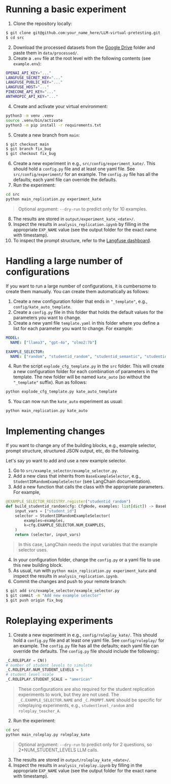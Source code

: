 # Running a basic experiment

1. Clone the repository locally:
```bash
$ git clone git@github.com:your_name_here/LLM-virtual-pretesting.git
$ cd src
```
2. Download the processed datasets from the [Google Drive](https://drive.google.com/drive/u/1/folders/1RuDHku2xI1Y3cdxk9HcpMn0BRAlDGXbo) folder and paste them in `data/processed/`.
3. Create a `.env` file at the root level with the following contents (see `example.env`):
```bash
OPENAI_API_KEY="..."
LANGFUSE_SECRET_KEY="..."
LANGFUSE_PUBLIC_KEY="..."
LANGFUSE_HOST="..."
PINECONE_API_KEY="..."
ANTHROPIC_API_KEY="..."
```
4. Create and activate your virtual environment:
```bash
python3 -m venv .venv
source .venv/bin/activate
python3 -m pip install -r requirements.txt
```
5. Create a new branch from `main`:
```bash
$ git checkout main
$ git branch fix_bug
$ git checkout fix_bug
```
6. Create a new experiment in e.g., `src/config/experiment_kate/`. This should hold a `config.py` file and at least one yaml file. See `src/config/experiment/` for an example. The `config.py` file has all the defaults; each yaml file can override the defaults.
7. Run the experiment:
```bash
cd src
python main_replication.py experiment_kate
```
> Optional argument: `--dry-run` to predict only for 10 examples.

8. The results are stored in `output/experiment_kate_<date>/`.
9. Inspect the results in `analysis_replication.ipynb` by filling in the appropriate `EXP_NAME` value (see the output folder for the exact name with timestamp).
10. To inspect the prompt structure, refer to the [Langfuse dashboard](https://cloud.langfuse.com/project/cm8n8clg300k7ad07l3pjqklk).


# Handling a large number of configurations

If you want to run a large number of configurations, it is cumbersome to create them manually. You can create them automatically as follows:
1. Create a new configuration folder that ends in `"_template"`, e.g., `config/kate_auto_template`.
2. Create a `config.py` file in this folder that holds the default values for the parameters you want to change.
3. Create a new yaml file `template.yaml` in this folder where you define a list for each parameter you want to change. For example:
```yaml
MODEL:
  NAME: ["llama3", "gpt-4o", "olmo2:7b"]

EXAMPLE_SELECTOR:
  NAME: ["random", "studentid_random", "studentid_semantic", "studentid_recency"]
```

4. Run the script `explode_cfg_template.py` in the `src` folder. This will create a new configuration folder for each combination of parameters in the template. The new folder will be named `kate_auto` (so without the `"_template"` suffix). Run as follows:
```bash
python explode_cfg_template.py kate_auto_template
```
5. You can now run the `kate_auto` experiment as usual:
```bash
python main_replication.py kate_auto
```

# Implementing changes

If you want to change any of the building blocks, e.g., example selector, prompt structure, structured JSON output, etc, do the following.

Let's say yo want to add and use a new example selector.
1. Go to `src/example_selector/example_selector.py`.
2. Add a new class that inherits from `BaseExampleSelector`, e.g., `StudentIDRandomExampleSelector` (see LangChain documentation).
3. Add a new function that calls the class with the appropriate parameters. For example,
```python
@EXAMPLE_SELECTOR_REGISTRY.register("studentid_random")
def build_studentid_random(cfg: CfgNode, examples: list[dict]) -> BaseExampleSelector:
    input_vars = ["student_id"]
    selector = StudentIDRandomExampleSelector(
        examples=examples,
        k=cfg.EXAMPLE_SELECTOR.NUM_EXAMPLES,
    )
    return (selector, input_vars)
```
> In this case, LangChain needs the input variables that the example selector uses.

4. In your configuration folder, change the `config.py` or a yaml file to use this new building block.
5. As usual, run with `python main_replication.py experiment_kate` and inspect the results in `analysis_replication.ipynb`.
6. Commit the changes and push to your remote branch:
```bash
$ git add src/example_selector/example_selector.py
$ git commit -m "Add new example selector"
$ git push origin fix_bug
```

# Roleplaying experiments

1. Create a new experiment in e.g., `config/roleplay_kate/`. This should hold a `config.py` file and at least one yaml file. See `config/roleplay/` for an example. The `config.py` file has all the defaults; each yaml file can override the defaults. The `config.py` file should include the following::
```python
_C.ROLEPLAY = CN()
# number of student levels to simulate
_C.ROLEPLAY.NUM_STUDENT_LEVELS = 5
# student level scale
_C.ROLEPLAY.STUDENT_SCALE = "american"
```
> These configurations are also required for the student replication experiments to work, but they are not used.
The `_C.EXAMPLE_SELECTOR.NAME` and `_C.PROMPT.NAME` should be specific for roleplaying experiments, e.g., `studentlevel_random` and `roleplay_teacher_A`.

2. Run the experiment:
```bash
cd src
python main_roleplay.py roleplay_kate
```
> Optional argument: `--dry-run` to predict only for 2 questions, so 2*NUM_STUDENT_LEVELS LLM calls.

3. The results are stored in `output/roleplay_kate_<date>/`.
4. Inspect the results in `analysis_roleplay.ipynb` by filling in the appropriate `EXP_NAME` value (see the output folder for the exact name with timestamp).





